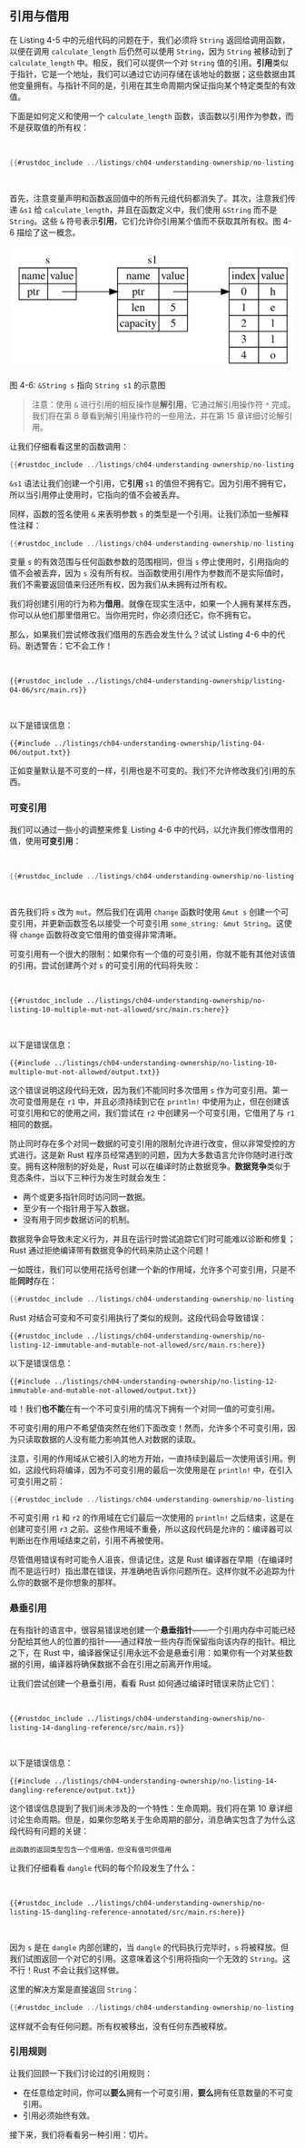 ## 引用与借用

在 Listing 4-5 中的元组代码的问题在于，我们必须将 `String` 返回给调用函数，以便在调用 `calculate_length` 后仍然可以使用 `String`，因为 `String` 被移动到了 `calculate_length` 中。相反，我们可以提供一个对 `String` 值的引用。**引用**类似于指针，它是一个地址，我们可以通过它访问存储在该地址的数据；这些数据由其他变量拥有。与指针不同的是，引用在其生命周期内保证指向某个特定类型的有效值。

下面是如何定义和使用一个 `calculate_length` 函数，该函数以引用作为参数，而不是获取值的所有权：

<Listing file-name="src/main.rs">

```rust
{{#rustdoc_include ../listings/ch04-understanding-ownership/no-listing-07-reference/src/main.rs:all}}
```

</Listing>

首先，注意变量声明和函数返回值中的所有元组代码都消失了。其次，注意我们传递 `&s1` 给 `calculate_length`，并且在函数定义中，我们使用 `&String` 而不是 `String`。这些 `&` 符号表示**引用**，它们允许你引用某个值而不获取其所有权。图 4-6 描绘了这一概念。

<img alt="三个表：s 的表只包含指向 s1 表的指针。s1 的表包含 s1 的栈数据，并指向堆上的字符串数据。" src="img/trpl04-06.svg" class="center" />

<span class="caption">图 4-6: `&String s` 指向 `String s1` 的示意图</span>

> 注意：使用 `&` 进行引用的相反操作是**解引用**，它通过解引用操作符 `*` 完成。我们将在第 8 章看到解引用操作符的一些用法，并在第 15 章详细讨论解引用。

让我们仔细看看这里的函数调用：

```rust
{{#rustdoc_include ../listings/ch04-understanding-ownership/no-listing-07-reference/src/main.rs:here}}
```

`&s1` 语法让我们创建一个引用，它**引用** `s1` 的值但不拥有它。因为引用不拥有它，所以当引用停止使用时，它指向的值不会被丢弃。

同样，函数的签名使用 `&` 来表明参数 `s` 的类型是一个引用。让我们添加一些解释性注释：

```rust
{{#rustdoc_include ../listings/ch04-understanding-ownership/no-listing-08-reference-with-annotations/src/main.rs:here}}
```

变量 `s` 的有效范围与任何函数参数的范围相同，但当 `s` 停止使用时，引用指向的值不会被丢弃，因为 `s` 没有所有权。当函数使用引用作为参数而不是实际值时，我们不需要返回值来归还所有权，因为我们从未拥有过所有权。

我们将创建引用的行为称为**借用**。就像在现实生活中，如果一个人拥有某样东西，你可以从他们那里借用它。当你用完时，你必须归还它。你不拥有它。

那么，如果我们尝试修改我们借用的东西会发生什么？试试 Listing 4-6 中的代码。剧透警告：它不会工作！

<Listing number="4-6" file-name="src/main.rs" caption="尝试修改借用的值">

```rust,ignore,does_not_compile
{{#rustdoc_include ../listings/ch04-understanding-ownership/listing-04-06/src/main.rs}}
```

</Listing>

以下是错误信息：

```console
{{#include ../listings/ch04-understanding-ownership/listing-04-06/output.txt}}
```

正如变量默认是不可变的一样，引用也是不可变的。我们不允许修改我们引用的东西。

### 可变引用

我们可以通过一些小的调整来修复 Listing 4-6 中的代码，以允许我们修改借用的值，使用**可变引用**：

<Listing file-name="src/main.rs">

```rust
{{#rustdoc_include ../listings/ch04-understanding-ownership/no-listing-09-fixes-listing-04-06/src/main.rs}}
```

</Listing>

首先我们将 `s` 改为 `mut`。然后我们在调用 `change` 函数时使用 `&mut s` 创建一个可变引用，并更新函数签名以接受一个可变引用 `some_string: &mut String`。这使得 `change` 函数将改变它借用的值变得非常清晰。

可变引用有一个很大的限制：如果你有一个值的可变引用，你就不能有其他对该值的引用。尝试创建两个对 `s` 的可变引用的代码将失败：

<Listing file-name="src/main.rs">

```rust,ignore,does_not_compile
{{#rustdoc_include ../listings/ch04-understanding-ownership/no-listing-10-multiple-mut-not-allowed/src/main.rs:here}}
```

</Listing>

以下是错误信息：

```console
{{#include ../listings/ch04-understanding-ownership/no-listing-10-multiple-mut-not-allowed/output.txt}}
```

这个错误说明这段代码无效，因为我们不能同时多次借用 `s` 作为可变引用。第一次可变借用是在 `r1` 中，并且必须持续到它在 `println!` 中使用为止，但在创建该可变引用和它的使用之间，我们尝试在 `r2` 中创建另一个可变引用，它借用了与 `r1` 相同的数据。

防止同时存在多个对同一数据的可变引用的限制允许进行改变，但以非常受控的方式进行。这是新 Rust 程序员经常遇到的问题，因为大多数语言允许你随时进行改变。拥有这种限制的好处是，Rust 可以在编译时防止数据竞争。**数据竞争**类似于竞态条件，当以下三种行为发生时就会发生：

- 两个或更多指针同时访问同一数据。
- 至少有一个指针用于写入数据。
- 没有用于同步数据访问的机制。

数据竞争会导致未定义行为，并且在运行时尝试追踪它们时可能难以诊断和修复；Rust 通过拒绝编译带有数据竞争的代码来防止这个问题！

一如既往，我们可以使用花括号创建一个新的作用域，允许多个可变引用，只是不能**同时**存在：

```rust
{{#rustdoc_include ../listings/ch04-understanding-ownership/no-listing-11-muts-in-separate-scopes/src/main.rs:here}}
```

Rust 对结合可变和不可变引用执行了类似的规则。这段代码会导致错误：

```rust,ignore,does_not_compile
{{#rustdoc_include ../listings/ch04-understanding-ownership/no-listing-12-immutable-and-mutable-not-allowed/src/main.rs:here}}
```

以下是错误信息：

```console
{{#include ../listings/ch04-understanding-ownership/no-listing-12-immutable-and-mutable-not-allowed/output.txt}}
```

哇！我们**也不能**在有一个不可变引用的情况下拥有一个对同一值的可变引用。

不可变引用的用户不希望值突然在他们下面改变！然而，允许多个不可变引用，因为只读取数据的人没有能力影响其他人对数据的读取。

注意，引用的作用域从它被引入的地方开始，一直持续到最后一次使用该引用。例如，这段代码将编译，因为不可变引用的最后一次使用是在 `println!` 中，在引入可变引用之前：

```rust
{{#rustdoc_include ../listings/ch04-understanding-ownership/no-listing-13-reference-scope-ends/src/main.rs:here}}
```

不可变引用 `r1` 和 `r2` 的作用域在它们最后一次使用的 `println!` 之后结束，这是在创建可变引用 `r3` 之前。这些作用域不重叠，所以这段代码是允许的：编译器可以判断出在作用域结束之前，引用不再被使用。

尽管借用错误有时可能令人沮丧，但请记住，这是 Rust 编译器在早期（在编译时而不是运行时）指出潜在错误，并准确地告诉你问题所在。这样你就不必追踪为什么你的数据不是你想象的那样。

### 悬垂引用

在有指针的语言中，很容易错误地创建一个**悬垂指针**——一个引用内存中可能已经分配给其他人的位置的指针——通过释放一些内存而保留指向该内存的指针。相比之下，在 Rust 中，编译器保证引用永远不会是悬垂引用：如果你有一个对某些数据的引用，编译器将确保数据不会在引用之前离开作用域。

让我们尝试创建一个悬垂引用，看看 Rust 如何通过编译时错误来防止它们：

<Listing file-name="src/main.rs">

```rust,ignore,does_not_compile
{{#rustdoc_include ../listings/ch04-understanding-ownership/no-listing-14-dangling-reference/src/main.rs}}
```

</Listing>

以下是错误信息：

```console
{{#include ../listings/ch04-understanding-ownership/no-listing-14-dangling-reference/output.txt}}
```

这个错误信息提到了我们尚未涉及的一个特性：生命周期。我们将在第 10 章详细讨论生命周期。但是，如果你忽略关于生命周期的部分，消息确实包含了为什么这段代码有问题的关键：

```text
此函数的返回类型包含一个借用值，但没有值可供借用
```

让我们仔细看看 `dangle` 代码的每个阶段发生了什么：

<Listing file-name="src/main.rs">

```rust,ignore,does_not_compile
{{#rustdoc_include ../listings/ch04-understanding-ownership/no-listing-15-dangling-reference-annotated/src/main.rs:here}}
```

</Listing>

因为 `s` 是在 `dangle` 内部创建的，当 `dangle` 的代码执行完毕时，`s` 将被释放。但我们试图返回一个对它的引用。这意味着这个引用将指向一个无效的 `String`。这不行！Rust 不会让我们这样做。

这里的解决方案是直接返回 `String`：

```rust
{{#rustdoc_include ../listings/ch04-understanding-ownership/no-listing-16-no-dangle/src/main.rs:here}}
```

这样就不会有任何问题。所有权被移出，没有任何东西被释放。

### 引用规则

让我们回顾一下我们讨论过的引用规则：

- 在任意给定时间，你可以**要么**拥有一个可变引用，**要么**拥有任意数量的不可变引用。
- 引用必须始终有效。

接下来，我们将看看另一种引用：切片。